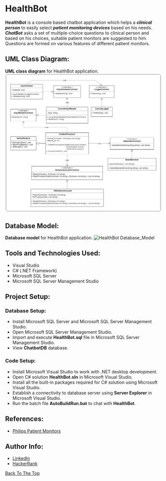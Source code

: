 # HealthBot
**HealthBot** is a console based chatbot application which helps a ***clinical person*** to easily select ***patient monitoring devices*** based on his needs.   
***ChatBot*** asks a set of multiple-choice questions to clinical person and based on his choices, suitable patient monitors are suggested to him. Questions are formed on various features of different patient monitors.

## UML Class Diagram:
**UML class diagram** for HealthBot application.
![HealthBot UML Class Diagram](https://github.com/anuprshetty/HealthBot/blob/master/images/HealthBotUMLClassDiagram.png)

## Database Model:
**Database model** for HealthBot application.
![HealthBot Database_Model](https://github.com/anuprshetty/HealthBot/blob/master/images/DBSchema_to_DBObject.png)

## Tools and Technologies Used:
- Visual Studio
- C# (.NET Framework)
- Microsoft SQL Server
- Microsoft SQL Server Management Studio

## Project Setup:
### Database Setup:
- Install Microsoft SQL Server and Microsoft SQL Server Management Studio.
- Open Microsoft SQL Server Management Studio.
- Import and execute **HealthBot.sql** file in Microsoft SQL Server Management Studio.
- View **ChatbotDB** database.

### Code Setup:
- Install Microsoft Visual Studio to work with .NET desktop development.
- Open C# solution **HealthBot.sln** in Microsoft Visual Studio.
- Install all the built-in packages required for C# solution using Microsoft Visual Studio.
- Establish a connectivity to database server using **Server Explorer** in Microsoft Visual Studio.
- Run the batch file **AutoBuildRun.bat** to chat with **HealthBot**.

## References:
- [Philips Patient Monitors](https://www.philips.co.in/healthcare/solutions/patient-monitoring/patient-monitoring)

## Author Info:
- [LinkedIn](https://www.linkedin.com/in/anuprshetty/)
- [HackerRank](https://www.hackerrank.com/anuprshetty)

[Back To The Top](#HealthBot)
